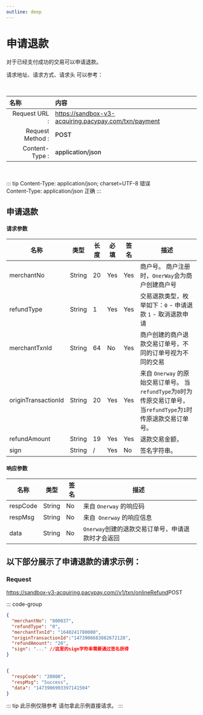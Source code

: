 ```yaml
---
outline: deep
---
```

<script setup>

    import {reactive, ref, watch, onMounted, unref } from 'vue'; 
import {requestGen, secret} from "./util/utils";
import CMExample from './components/CMExample.vue';
import CMNote from './components/CMNote.vue';
import CustomPopover from './components/element-ui/CustomPopover.vue'; 
import CustomTable from "./components/element-ui/CustomTable.vue";
import {TopRight, View} from "@element-plus/icons-vue";
import { ClickOutside as vClickOutside } from 'element-plus';

</script>

# 申请退款
对于已经支付成功的交易可以申请退款。


请求地址、请求方式、请求头 可以参考：


<br>

|   <div style="text-align: left;">名称</div>| 内容                                                          |
|----------------:|:---------------------------------------------------------------|
| Request URL :    | https://sandbox-v3-acquiring.pacypay.com/txn/payment  |
| Request Method : | <div style="color:var(--vp-c-brand-1);font-weight:500;"> POST  </div>                                                        |
| Content-Type :  | <div style="color:var(--vp-c-brand-1);font-weight:500;">application/json      </div>                                        |

<br>

<div class="alertbox3">

::: tip  Content-Type: application/json; charset=UTF-8 错误   <br>Content-Type: application/json 正确 
:::

</div>


## 申请退款


<div class="custom-table bordered-table">

#### 请求参数
| 名称                  | 类型     | 长度 | 必填  | 签名  | 描述                                                                   |
|---------------------|--------|----|-----|-----|----------------------------------------------------------------------|
| merchantNo          | String | 20 | Yes | Yes | 商户号。 商户注册时，`OnerWay`会为商户创建商户号                                          |
| refundType          | String | 1  | Yes | Yes | 交易退款类型，枚举如下：`0` - 申请退款 `1` - 取消退款申请                                      |
| merchantTxnId       | String | 64 | No  | Yes | 商户创建的商户退款交易订单号，不同的订单号视为不同的交易                                         |
| originTransactionId | String | 20 | Yes | Yes | 来自 `Onerway` 的原始交易订单号。 当`refundType`为`0`时为传原交易订单号，当`refundType`为`1`时传原退款交易订单号。 |
| refundAmount        | String | 19 | Yes | Yes | 退款交易金额，<CMNote data="该金额的币种应与原交易时发送的订单币种对应"></CMNote>                                             |
| sign                | String | /  | Yes | No  | 签名字符串。                                                               |

</div>

#### 响应参数

<div class="custom-table bordered-table">

| 名称       | 类型     | 签名 | 描述                          |
|----------|--------|----|-----------------------------|
| respCode | String | No | 来自 `Onerway` 的响应码             |
| respMsg  | String | No | 来自` Onerway` 的响应信息            |
| data     | String | No | `Onerway`创建的退款交易订单号，申请退款时才会返回 |

</div>


## 以下部分展示了申请退款的请求示例：

### Request

https://sandbox-v3-acquiring.pacypay.com//v1/txn/onlineRefund<Badge type="tip">POST</Badge>


::: code-group

```json [请求参数]
{
  "merchantNo": "800037",
  "refundType": "0",
  "merchantTxnId": "1640241780000",
  "originTransactionId":"1473906683882672128",
  "refundAmount": "20",
  "sign": "..." //这里的sign字符串需要通过签名获得
}


```

```json  [响应参数]

{
  "respCode": "20000",
  "respMsg": "Success",
  "data": "1473906993397141504"
}

```

<div class="alertbox4">

::: tip 此示例仅限参考 请勿拿此示例直接请求。
:::

</div>

